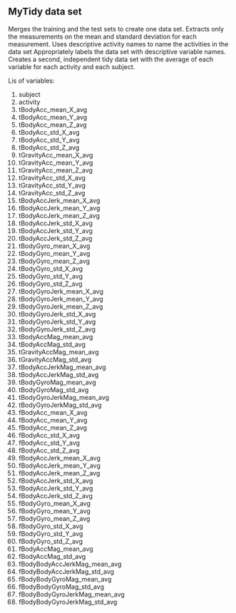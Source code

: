 MyTidy data set
---------------
Merges the training and the test sets to create one data set.
Extracts only the measurements on the mean and standard deviation for each measurement. 
Uses descriptive activity names to name the activities in the data set
Appropriately labels the data set with descriptive variable names. 
Creates a second, independent tidy data set with the average of each variable for each activity and each subject. 


Lis of variables:

  1. subject
  2. activity
  3. tBodyAcc_mean_X_avg
  4. tBodyAcc_mean_Y_avg
  5. tBodyAcc_mean_Z_avg
  6. tBodyAcc_std_X_avg
  7. tBodyAcc_std_Y_avg
  8. tBodyAcc_std_Z_avg
  9. tGravityAcc_mean_X_avg
  10. tGravityAcc_mean_Y_avg
  11. tGravityAcc_mean_Z_avg
  12. tGravityAcc_std_X_avg
  13. tGravityAcc_std_Y_avg
  14. tGravityAcc_std_Z_avg
  15. tBodyAccJerk_mean_X_avg
  16. tBodyAccJerk_mean_Y_avg
  17. tBodyAccJerk_mean_Z_avg
  18. tBodyAccJerk_std_X_avg
  19. tBodyAccJerk_std_Y_avg
  20. tBodyAccJerk_std_Z_avg
  21. tBodyGyro_mean_X_avg
  22. tBodyGyro_mean_Y_avg
  23. tBodyGyro_mean_Z_avg
  24. tBodyGyro_std_X_avg
  25. tBodyGyro_std_Y_avg
  26. tBodyGyro_std_Z_avg
  27. tBodyGyroJerk_mean_X_avg
  28. tBodyGyroJerk_mean_Y_avg
  29. tBodyGyroJerk_mean_Z_avg
  30. tBodyGyroJerk_std_X_avg
  31. tBodyGyroJerk_std_Y_avg
  32. tBodyGyroJerk_std_Z_avg
  33. tBodyAccMag_mean_avg
  34. tBodyAccMag_std_avg
  35. tGravityAccMag_mean_avg
  36. tGravityAccMag_std_avg
  37. tBodyAccJerkMag_mean_avg
  38. tBodyAccJerkMag_std_avg
  39. tBodyGyroMag_mean_avg
  40. tBodyGyroMag_std_avg
  41. tBodyGyroJerkMag_mean_avg
  42. tBodyGyroJerkMag_std_avg
  43. fBodyAcc_mean_X_avg
  44. fBodyAcc_mean_Y_avg
  45. fBodyAcc_mean_Z_avg
  46. fBodyAcc_std_X_avg
  47. fBodyAcc_std_Y_avg
  48. fBodyAcc_std_Z_avg
  49. fBodyAccJerk_mean_X_avg
  50. fBodyAccJerk_mean_Y_avg
  51. fBodyAccJerk_mean_Z_avg
  52. fBodyAccJerk_std_X_avg
  53. fBodyAccJerk_std_Y_avg
  54. fBodyAccJerk_std_Z_avg
  55. fBodyGyro_mean_X_avg
  56. fBodyGyro_mean_Y_avg
  57. fBodyGyro_mean_Z_avg
  58. fBodyGyro_std_X_avg
  59. fBodyGyro_std_Y_avg
  60. fBodyGyro_std_Z_avg
  61. fBodyAccMag_mean_avg
  62. fBodyAccMag_std_avg
  63. fBodyBodyAccJerkMag_mean_avg
  64. fBodyBodyAccJerkMag_std_avg
  65. fBodyBodyGyroMag_mean_avg
  66. fBodyBodyGyroMag_std_avg
  67. fBodyBodyGyroJerkMag_mean_avg
  68. fBodyBodyGyroJerkMag_std_avg
